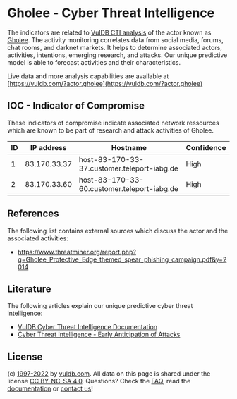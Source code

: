 # Gholee - Cyber Threat Intelligence

The indicators are related to [VulDB CTI analysis](https://vuldb.com/?kb.cti) of the actor known as [Gholee](https://vuldb.com/?actor.gholee). The activity monitoring correlates data from social media, forums, chat rooms, and darknet markets. It helps to determine associated actors, activities, intentions, emerging research, and attacks. Our unique predictive model is able to forecast activities and their characteristics.

Live data and more analysis capabilities are available at [https://vuldb.com/?actor.gholee](https://vuldb.com/?actor.gholee)

## IOC - Indicator of Compromise

These indicators of compromise indicate associated network ressources which are known to be part of research and attack activities of Gholee.

ID | IP address | Hostname | Confidence
-- | ---------- | -------- | ----------
1 | 83.170.33.37 | host-83-170-33-37.customer.teleport-iabg.de | High
2 | 83.170.33.60 | host-83-170-33-60.customer.teleport-iabg.de | High

## References

The following list contains external sources which discuss the actor and the associated activities:

* https://www.threatminer.org/report.php?q=Gholee_Protective_Edge_themed_spear_phishing_campaign.pdf&y=2014

## Literature

The following articles explain our unique predictive cyber threat intelligence:

* [VulDB Cyber Threat Intelligence Documentation](https://vuldb.com/?kb.cti)
* [Cyber Threat Intelligence - Early Anticipation of Attacks](https://www.scip.ch/en/?labs.20201022)

## License

(c) [1997-2022](https://vuldb.com/?kb.changelog) by [vuldb.com](https://vuldb.com/?kb.about). All data on this page is shared under the license [CC BY-NC-SA 4.0](https://creativecommons.org/licenses/by-nc-sa/4.0/). Questions? Check the [FAQ](https://vuldb.com/?kb.faq), read the [documentation](https://vuldb.com/?kb) or [contact us](https://vuldb.com/?contact)!
